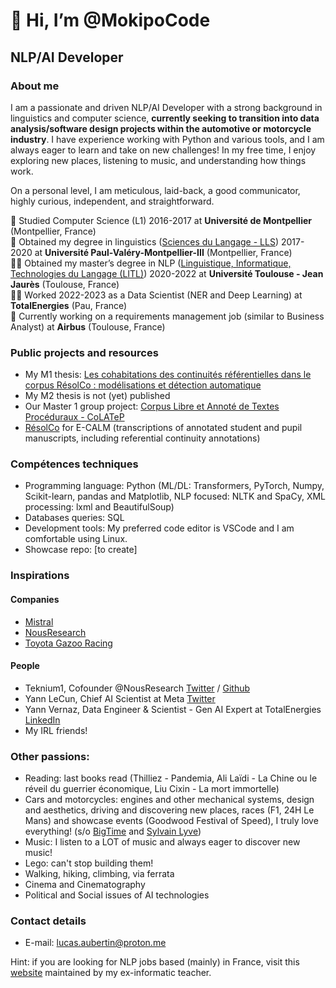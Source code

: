 # 👋 Hi, I’m @MokipoCode

## NLP/AI Developer 

### About me

I am a passionate and driven NLP/AI Developer with a strong background in linguistics and computer science, **currently seeking to transition into data analysis/software design projects within the automotive or motorcycle industry**. I have experience working with Python and various tools, and I am always eager to learn and take on new challenges! In my free time, I enjoy exploring new places, listening to music, and understanding how things work.

On a personal level, I am meticulous, laid-back, a good communicator, highly curious, independent, and straightforward.

🧒 Studied Computer Science (L1) 2016-2017 at **Université de Montpellier** (Montpellier, France)  
💬 Obtained my degree in linguistics ([Sciences du Langage - LLS](https://itic.www.univ-montp3.fr/fr/formations/offre-de-formation/licence-lmd-XA/arts-lettres-langues-ALL/licence-sciences-du-langage-hnd95q57.html)) 2017-2020 at **Université Paul-Valéry-Montpellier-III** (Montpellier, France)  
👨‍🎓 Obtained my master’s degree in NLP ([Linguistique, Informatique, Technologies du Langage (LITL)](https://sciences-du-langage.univ-tlse2.fr/accueil-sciences-du-langage/masters/master-sciences-du-langage-litl)) 2020-2022 at **Université Toulouse - Jean Jaurès** (Toulouse, France)  
👨‍💻 Worked 2022-2023 as a Data Scientist (NER and Deep Learning) at **TotalEnergies** (Pau, France)  
🛫 Currently working on a requirements management job (similar to Business Analyst) at **Airbus** (Toulouse, France)

### Public projects and resources

- My M1 thesis: [Les cohabitations des continuités référentielles dans le corpus RésolCo : modélisations et détection automatique](https://dante.univ-tlse2.fr/s/fr/item/13854)
- My M2 thesis is not (yet) published
- Our Master 1 group project: [Corpus Libre et Annoté de Textes Procéduraux - CoLATeP](https://www.ortolang.fr/market/corpora/colatep) 
- [RésolCo](http://redac.univ-tlse2.fr/corpus/resolco/) for E-CALM (transcriptions of annotated student and pupil manuscripts, including referential continuity annotations)

### Compétences techniques

- Programming language: Python (ML/DL: Transformers, PyTorch, Numpy, Scikit-learn, pandas and Matplotlib, NLP focused: NLTK and SpaCy, XML processing: lxml and BeautifulSoup)
- Databases queries: SQL
- Development tools: My preferred code editor is VSCode and I am comfortable using Linux.
- Showcase repo: [to create]

### Inspirations
#### Companies
- [Mistral](https://mistral.ai/fr/)
- [NousResearch](https://nousresearch.com/)
- [Toyota Gazoo Racing](https://toyotagazooracing.com/)

#### People
- Teknium1, Cofounder @NousResearch [Twitter](https://twitter.com/Teknium1) / [Github](https://github.com/sponsors/teknium1)
- Yann LeCun, Chief AI Scientist at Meta [Twitter](https://twitter.com/ylecun)
- Yann Vernaz, Data Engineer & Scientist - Gen AI Expert at TotalEnergies [LinkedIn](https://www.linkedin.com/in/yannvernaz/)
- My IRL friends!

### Other passions:

- Reading: last books read (Thilliez - Pandemia, Ali Laïdi - La Chine ou le réveil du guerrier économique, Liu Cixin - La mort immortelle) 
- Cars and motorcycles: engines and other mechanical systems, design and aesthetics, driving and discovering new places, races (F1, 24H Le Mans) and showcase events (Goodwood Festival of Speed), I truly love everything! (s/o [BigTime](https://www.youtube.com/@bigtimebigtimebigtime) and [Sylvain Lyve](https://www.youtube.com/@SylvainLyve/videos))
- Music: I listen to a LOT of music and always eager to discover new music!
- Lego: can't stop building them!
- Walking, hiking, climbing, via ferrata
- Cinema and Cinematography
- Political and Social issues of AI technologies 

### Contact details

- E-mail: lucas.aubertin@proton.me

Hint: if you are looking for NLP jobs based (mainly) in France, visit this [website](http://w3.erss.univ-tlse2.fr/membre/tanguy/offres.html) maintained by my ex-informatic teacher.

<!---
MokipoCode/MokipoCode is a ✨ special ✨ repository because its `README.md` (this file) appears on your GitHub profile.
You can click the Preview link to take a look at your changes.
--->

